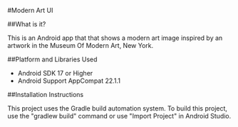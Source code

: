 #Modern Art UI

##What is it?

This is an Android app that that shows a modern art image inspired by 
an artwork in the Museum Of Modern Art, New York.

##Platform and Libraries Used

- Android SDK 17 or Higher
- Android Support AppCompat 22.1.1

##Installation Instructions

This project uses the Gradle build automation system. To build this project, 
use the "gradlew build" command or use "Import Project" in Android Studio.